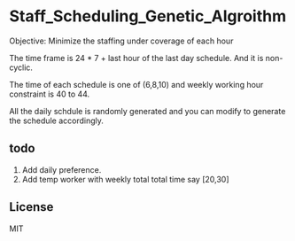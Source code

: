 # Staff_Scheduling_Genetic_Algroithm
Objective:
Minimize the staffing under coverage of each hour 


The time frame is 24 * 7 + last hour of the last day schedule. And it is non-cyclic.

The time of each schedule is one of (6,8,10) and weekly working hour constraint is 40 to 44.

All the daily schdule is randomly generated and you can modify to generate the schedule accordingly.

## todo
1. Add daily preference.
2. Add temp worker with weekly total total time say [20,30]

License
-------

MIT
